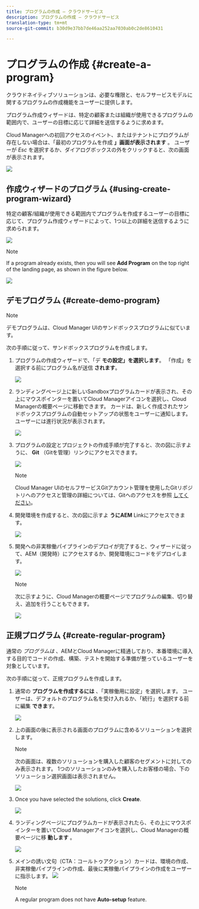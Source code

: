 ```yaml
---
title: プログラムの作成 — クラウドサービス
description: プログラムの作成 — クラウドサービス
translation-type: tm+mt
source-git-commit: b30d9e37bb7de46aa252aa7030ab0c2de8610431

---
```



# プログラムの作成 {#create-a-program}

クラウドネイティブソリューションは、必要な権限と、セルフサービスモデルに関するプログラムの作成機能をユーザーに提供します。

プログラム作成ウィザードは、特定の顧客または組織が使用できるプログラムの範囲内で、ユーザーの目標に応じて詳細を送信するように求めます。

Cloud Managerへの初回アクセスのイベント、またはテナントにプログラムが存在しない場合は、「最初のプログラムを作成 **」画面が表示されます** 。 ユーザーが *Esc* を選択するか、ダイアログボックスの外をクリックすると、次の画面が表示されます。

![](assets/create-program1.png)


## 作成ウィザードのプログラム {#using-create-program-wizard}

特定の顧客/組織が使用できる範囲内でプログラムを作成するユーザーの目標に応じて、プログラム作成ウィザードによって、1つ以上の詳細を送信するように求められます。

![](assets/create-program-2.png)

>[!NOTE]
>If a program already exists, then you will see **Add Program** on the top right of the landing page, as shown in the figure below.

![](assets/create-program-add.png)

## デモプログラム {#create-demo-program}

>[!NOTE]
>デモプログラムは、Cloud Manager UIのサンドボックスプログラムに似ています。

次の手順に従って、サンドボックスプログラムを作成します。

1. プログラムの作成ウィザードで、「デ **モの設定」を選択します**。 「作成」を選択する前にプログラム名が送信 **されます**。

   ![](assets/create-program-setupdemo.png)

1. ランディングページ上に新しいSandboxプログラムカードが表示され、その上にマウスポインターを置いてCloud Managerアイコンを選択し、Cloud Managerの概要ページに移動できます。 カードは、新しく作成されたサンドボックスプログラムの自動セットアップの状態をユーザーに通知します。 ユーザーには進行状況が表示されます。

   ![](assets/program-create-setupdemo2.png)

1. プログラムの設定とプロジェクトの作成手順が完了すると、次の図に示すように、 **Git** （Gitを管理）リンクにアクセスできます。

   ![](assets/create-program4.png)

   >[!NOTE]
   >
   >Cloud Manager UIのセルフサービスGitアカウント管理を使用したGitリポジトリへのアクセスと管理の詳細については、Gitへのアクセスを参照 [してください](/help/implementing/cloud-manager/accessing-git.md)。


1. 開発環境を作成すると、次の図に示すよ **うにAEM** Linkにアクセスできます。

   ![](assets/create-program-5.png)

1. 開発への非実稼働パイプラインのデプロイが完了すると、ウィザードに従って、AEM（開発時）にアクセスするか、開発環境にコードをデプロイします。

   ![](assets/create-program-setup-deploy.png)

   >[!NOTE]
   >次に示すように、Cloud Managerの概要ページでプログラムの編集、切り替え、追加を行うこともできます。

   ![](assets/create-program-a1.png)



## 正規プログラム {#create-regular-program}

通常の *プログラムは* 、AEMとCloud Managerに精通しており、本番環境に導入する目的でコードの作成、構築、テストを開始する準備が整っているユーザーを対象としています。

次の手順に従って、正規プログラムを作成します。

1. 通常の **プログラムを作成するには** 、「実稼働用に設定」を選択します。 ユーザーは、デフォルトのプログラム名を受け入れるか、「続行」を選択する前に編集 **できま**&#x200B;す。

   ![](assets/set-up-prod1.png)

1. 上の画面の後に表示される画面のプログラムに含めるソリューションを選択します。



   >[!NOTE]
   >
   >次の画面は、複数のソリューションを購入した顧客のセグメントに対してのみ表示されます。 1つのソリューションのみを購入したお客様の場合、下のソリューション選択画面は表示されません。

   ![](assets/set-up-prod2.png)

1. Once you have selected the solutions, click **Create**.

   ![](assets/set-up-prod3.png)

1. ランディングページにプログラムカードが表示されたら、その上にマウスポインターを置いてCloud Managerアイコンを選択し、Cloud Managerの概要ページに移 **動します** 。

   ![](assets/set-up-prod4.png)

1. メインの誘い文句（CTA：コールトゥアクション）カードは、環境の作成、非実稼働パイプラインの作成、最後に実稼働パイプラインの作成をユーザーに指示します。
   ![](assets/set-up-prod5.png)


   >[!NOTE]
   >
   >A regular program does not have **Auto-setup** feature.





